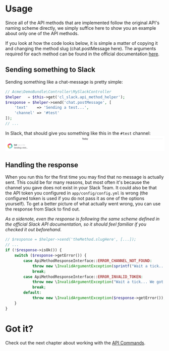 # Usage

Since all of the API methods that are implemented follow the original API's naming scheme directly,
we simply suffice here to show you an example about only one of the API methods.

If you look at how the code looks below, it is simple a matter of copying it and changing the method slug
(chat.postMessage here). The arguments required for each method can be found in the official documentation [here](https://api.slack.com).


## Sending something to Slack

Sending something like a chat-message is pretty simple:
```php
// Acme\DemoBundle\Controller\MySlackController
$helper   = $this->get('cl_slack.api_method_helper');
$response = $helper->send('chat.postMessage', [
    'text'    => 'Sending a test...',
    'channel' => '#test'
]);
// ...
```

In Slack, that should give you something like this in the ``#test`` channel:
![Example of a message posted to Slack](img/api-method-chat-postMessage.png)


## Handling the response

When you run this for the first time you may find that no message is actually sent.
This could be for many reasons, but most often it's because the channel you gave does not exist in your Slack Team.
It could also be that the API token you configured in ``app/config/config.yml`` is wrong (the configured token is used if you do not pass it as one of the options yourself).
To get a better picture of what actually went wrong, you can use the response from Slack to find out.

*As a sidenote, even the response is following the same scheme defined in the official Slack API documentation,
so it should feel familiar if you checked it out beforehand.*

```php
// $response = $helper->send('theMethod.slugHere', [...]);
// ...
if (!$response->isOk()) {
    switch ($response->getError()) {
        case ApiMethodResponseInterface::ERROR_CHANNEL_NOT_FOUND:
            throw new \InvalidArgumentException(sprintf("Wait a tick... That channel does not even exist! Given: %s", $channel));
            break;
        case ApiMethodResponseInterface::ERROR_INVALID_TOKEN:
            throw new \InvalidArgumentException("Wait a tick... We got the wrong token configured!");
            break;
        default:
            throw new \InvalidArgumentException($response->getError());
    }
}
```


# Got it?

Check out the next chapter about working with the [API Commands](api-commands.md).
